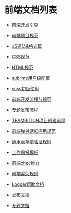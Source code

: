 前端文档列表
============

+ [前端开发引导](./guideline.md)

+ [前端项目规范](./project-specs.md)

+ [JS语法&格式篇](./js.md)

+ [CSS规范](./css.md)

+ [HTML规范](./html.md)

+ [sublime用户级配置](./sublime-config.md)

+ [scss初级使用](./scss-use.md)

+ [前端开发流程与规范](./f2e-dev-specs.md)

+ [专题发布流程](./topic.md) 

+ [TEAMBITION项目创建流程](./teambition.md) 

+ [前端弹对话框应用规范](./dialog-specs.md)

+ [通用表单项验证规则](./validation.md) 

+ [工作周报模板](./weekly-report-template.md) 

+ [前端checklist](./checklist.md) 

+ [前端奖惩规则](./punish-and-reward.md)

+ [Logger帮助文档](./doc/logger.md) 

+ [发布文档](./release.md)

+ [专题文档](./doc/topic/list.md)

